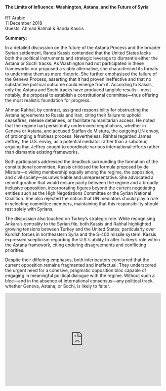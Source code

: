 <h4>The Limits of Influence: Washington, Astana, and the Future of Syria</h4>

RT Arabic  
11 December 2018  
Guests: Ahmad Rahhal & Randa Kassis

<b>Summary:</b>

In a detailed discussion on the future of the Astana Process and the broader Syrian settlement, Randa Kassis contended that the United States lacks both the political instruments and strategic leverage to dismantle either the Astana or Sochi tracks. As Washington had not participated in these frameworks nor proposed a viable alternative, she characterised its threats to undermine them as mere rhetoric. She further emphasised the failure of the Geneva Process, asserting that it had proven ineffective and that no substantive political outcome could emerge from it. According to Kassis, only the Astana and Sochi tracks have produced tangible results—most notably, the proposal to establish a constitutional committee—thus offering the most realistic foundation for progress.

Ahmad Rahhal, by contrast, assigned responsibility for obstructing the Astana agreements to Russia and Iran, citing their failure to uphold ceasefires, release detainees, or facilitate humanitarian access. He noted that the regime had persistently undermined negotiations, whether in Geneva or Astana, and accused Staffan de Mistura, the outgoing UN envoy, of prolonging a fruitless process. Nevertheless, Rahhal regarded James Jeffrey, the U.S. envoy, as a potential mediator rather than a saboteur, arguing that Jeffrey sought to coordinate various international efforts rather than dismantle existing frameworks.

Both participants addressed the deadlock surrounding the formation of the constitutional committee. Kassis criticised the formula proposed by de Mistura—dividing membership equally among the regime, the opposition, and civil society—as unworkable and unrepresentative. She advocated a reconfiguration that would ensure parity between the regime and a broadly inclusive opposition, incorporating figures beyond the current negotiating entities such as the High Negotiations Committee or the Syrian National Coalition. She also rejected the notion that UN mediators should play a role in selecting committee members, maintaining that this responsibility should rest solely with Syrians.

The discussion also touched on Turkey’s strategic role. While recognising Ankara’s centrality to the Syrian file, both Kassis and Rahhal highlighted growing tensions between Turkey and the United States, particularly over Kurdish forces in northeastern Syria and the S-400 missile system. Kassis expressed scepticism regarding the U.S.’s ability to alter Turkey’s role within the Astana framework, citing enduring disagreements and conflicting priorities.

Despite their differing emphases, both interlocutors concurred that the current opposition remains fragmented and ineffectual. They underscored the urgent need for a cohesive, pragmatic opposition bloc capable of engaging in meaningful political dialogue with the regime. Without such a bloc—and in the absence of international consensus—any political track, whether Geneva, Astana, or Sochi, is likely to falter.

<p></p>
<center>
<div style="display: flex; justify-content: center; position:relative;width: 100%;height: 300px;"><iframe
    src="https://iframe.mediadelivery.net/embed/460223/cfb6da7a-5285-4424-90e5-b701a01a879a?autoplay=false&loop=false&muted=false&preload=true&responsive=true"
    loading="lazy" style="border:0;height:100%;width: 520px;"
    allow="accelerometer;gyroscope;autoplay;encrypted-media;picture-in-picture;" allowfullscreen="true"></iframe>
</div>
</center>  
<p></p>
